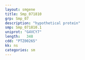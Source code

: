 ```yaml
---
layout: smgene
title: Smp_071810
grp: Smp_07
description: "hypothetical protein"
smp: Smp_071810.1
uniprot: "G4VCY7"
length:   348
cdd: "PTZ00265"
kk: ns
categories: sm
---
```

